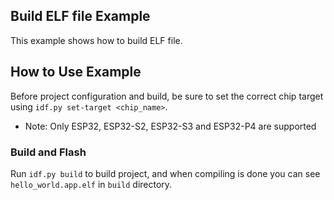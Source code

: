 ## Build ELF file Example

This example shows how to build ELF file.

## How to Use Example

Before project configuration and build, be sure to set the correct chip target using `idf.py set-target <chip_name>`.

* Note: Only ESP32, ESP32-S2, ESP32-S3 and ESP32-P4 are supported

### Build and Flash

Run `idf.py build` to build project, and when compiling is done you can see `hello_world.app.elf` in `build` directory.
